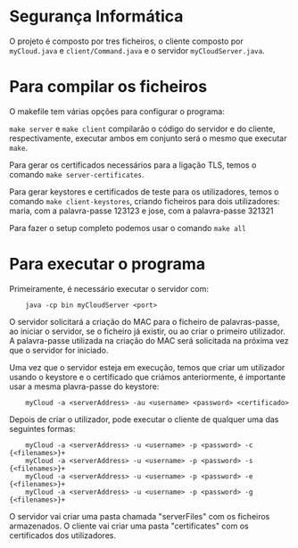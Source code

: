 # Segurança Informática

O projeto é composto por tres ficheiros, o cliente composto por `myCloud.java` e
`client/Command.java` e o servidor `myCloudServer.java`.

# Para compilar os ficheiros

O makefile tem várias opções para configurar o programa:

`make server` e `make client` compilarão o código do servidor e do cliente, respectivamente,
executar ambos em conjunto será o mesmo que executar `make`.

Para gerar os certificados necessários para a ligação TLS, temos o comando `make server-certificates`. 

Para gerar keystores e certificados de teste para os utilizadores, temos o comando `make client-keystores`,
criando ficheiros para dois utilizadores: maria, com a palavra-passe 123123 e jose, com a palavra-passe 321321

Para fazer o setup completo podemos usar o comando `make all`


# Para executar o programa

Primeiramente, é necessário executar o servidor com:
```
    java -cp bin myCloudServer <port> 
```

O servidor solicitará a criação do MAC para o ficheiro de palavras-passe, ao iniciar o servidor,
se o ficheiro já existir, ou ao criar o primeiro utilizador.
A palavra-passe utilizada na criação do MAC será solicitada na próxima vez que o servidor for iniciado.

Uma vez que o servidor esteja em execução, temos que criar um utilizador usando o keystore e o certificado
que criámos anteriormente, é importante usar a mesma plavra-passe do keystore:

```
    myCloud -a <serverAddress> -au <username> <password> <certificado>
```

Depois de criar o utilizador, pode executar o cliente de qualquer uma das seguintes formas:
```
    myCloud -a <serverAddress> -u <username> -p <password> -c {<filenames>}+
    myCloud -a <serverAddress> -u <username> -p <password> -s {<filenames>}+
    myCloud -a <serverAddress> -u <username> -p <password> -e {<filenames>}+
    myCloud -a <serverAddress> -u <username> -p <password> -g {<filenames>}+
```

O servidor vai criar uma pasta chamada "serverFiles" com os ficheiros armazenados.
O cliente vai criar uma pasta "certificates" com os certificados dos utilizadores.
